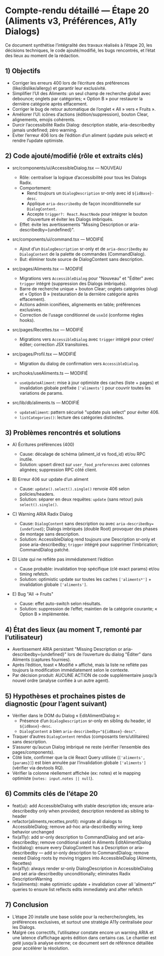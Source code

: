 # Compte-rendu détaillé — Étape 20 (Aliments v3, Préférences, A11y Dialogs)

Ce document synthétise l’intégralité des travaux réalisés à l’étape 20, les décisions techniques, le code ajouté/modifié, les bugs rencontrés, et l’état des lieux au moment de la rédaction.

## 1) Objectifs

- Corriger les erreurs 400 lors de l’écriture des préférences (like/dislike/allergy) et garantir leur exclusivité.
- Simplifier l’UI des Aliments: un seul champ de recherche global avec debounce; onglets par catégories; « Option B » pour restaurer la dernière catégorie après effacement.
- Corriger le bug de retour automatique de l’onglet « All » vers « Fruits ».
- Améliorer l’UI: icônes d’actions (édition/suppression), bouton Clear, alignements, emojis cohérents.
- Durcir l’accessibilité Radix Dialog: description stable, aria-describedby jamais undefined; zéro warning.
- Éviter l’erreur 406 lors de l’édition d’un aliment (update puis select) et rendre l’update optimiste.

## 2) Code ajouté/modifié (rôle et extraits clés)

- src/components/ui/AccessibleDialog.tsx — NOUVEAU
  - Rôle: centraliser la logique d’accessibilité pour tous les Dialogs Radix.
  - Comportement:
    - Rend toujours un `DialogDescription` sr-only avec id `${idBase}-desc`.
    - Applique `aria-describedby` de façon inconditionnelle sur `DialogContent`.
    - Accepte `trigger?: React.ReactNode` pour intégrer le bouton d’ouverture et éviter les Dialogs imbriqués.
  - Effet: évite les avertissements "Missing Description or aria-describedby={undefined}".

- src/components/ui/command.tsx — MODIFIÉ
  - Ajout d’un `DialogDescription` sr-only et de `aria-describedby` au `DialogContent` de la palette de commandes (CommandDialog).
  - But: éliminer toute source de DialogContent sans description.

- src/pages/Aliments.tsx — MODIFIÉ
  - Migrations vers `AccessibleDialog` pour "Nouveau" et "Éditer" avec `trigger` intégré (suppression des Dialogs imbriqués).
  - Barre de recherche unique + bouton Clear; onglets catégories (slug) et « Option B » (restauration de la dernière catégorie après effacement).
  - Actions admin iconifiées, alignements en table; préférences exclusives.
  - Correction de l’usage conditionnel de `useId` (conforme règles hooks).

- src/pages/Recettes.tsx — MODIFIÉ
  - Migrations vers `AccessibleDialog` avec `trigger` intégré pour créer/éditer; correction JSX transitoires.

- src/pages/Profil.tsx — MODIFIÉ
  - Migration du dialog de confirmation vers `AccessibleDialog`.

- src/hooks/useAliments.ts — MODIFIÉ
  - `useUpdateAliment`: mise à jour optimiste des caches (liste + pages) et invalidation globale préfixée `['aliments']` pour couvrir toutes les variations de params.

- src/lib/db/aliments.ts — MODIFIÉ
  - `updateAliment`: pattern sécurisé "update puis select" pour éviter 406.
  - `listCategories()`: lecture des catégories distinctes.

## 3) Problèmes rencontrés et solutions 

- A) Écritures préférences (400)
  - Cause: décalage de schéma (aliment_id vs food_id) et/ou RPC inutile.
  - Solution: upsert direct sur `user_food_preferences` avec colonnes alignées; suppression RPC côté client.

- B) Erreur 406 sur update d’un aliment
  - Cause: `update().select().single()` renvoie 406 selon policies/headers.
  - Solution: séparer en deux requêtes: `update` (sans retour) puis `select().single()`.

- C) Warning ARIA Radix Dialog
  - Cause: `DialogContent` sans description ou avec `aria-describedby={undefined}`; Dialogs imbriqués (double Root) provoquer des phases de montage sans description.
  - Solution: AccessibleDialog rend toujours une Description sr-only et pose aria-describedby; `trigger` intégré pour supprimer l’imbrication; CommandDialog patché.

- D) Liste qui ne reflète pas immédiatement l’édition
  - Cause probable: invalidation trop spécifique (clé exact params) et/ou timing refetch.
  - Solution: optimistic update sur toutes les caches `['aliments*']` + invalidation globale `['aliments']`.

- E) Bug "All → Fruits"
  - Cause: effet auto-switch selon résultats.
  - Solution: suppression de l’effet; maintien de la catégorie courante; « Option B » implémentée.

## 4) État des lieux (au moment T, remonté par l’utilisateur)

- Avertissement ARIA persistant "Missing Description or aria-describedby={undefined}" lors de l’ouverture du dialog "Éditer" dans Aliments (captures fournies).
- Après l’édition, toast « Modifié » affiché, mais la liste ne reflète pas toujours la modification immédiatement selon le contexte.
- Par décision produit: AUCUNE ACTION de code supplémentaire jusqu’à nouvel ordre (analyse confiée à un autre agent).

## 5) Hypothèses et prochaines pistes de diagnostic (pour l’agent suivant)

- Vérifier dans le DOM du Dialog « EditAlimentDialog »:
  - Présence d’un `DialogDescription` sr-only en sibling du header, id `${idBase}-desc`.
  - `DialogContent` a bien `aria-describedby="${idBase}-desc"`.
- Traquer d’autres `DialogContent` rendus (composants tiers/utilitaires) sans description.
- S’assurer qu’aucun Dialog imbriqué ne reste (vérifier l’ensemble des pages/components).
- Côté liste, confirmer que la clé React Query utilisée (`['aliments', {params}]`) est bien annulée par l’invalidation globale `['aliments']` (vérifier via devtools RQ).
- Vérifier la colonne réellement affichée (ex: notes) et le mapping optimiste (`notes: input.notes || null`).

## 6) Commits clés de l’étape 20

- feat(ui): add AccessibleDialog with stable description ids; ensure aria-describedby only when provided; description rendered as sibling to header
- refactor(aliments,recettes,profil): migrate all dialogs to AccessibleDialog; remove ad-hoc aria-describedby wiring; keep behavior unchanged
- fix(a11y): add sr-only description to CommandDialog and set aria-describedby; remove conditional useId in Aliments EditAlimentDialog
- fix(dialog): ensure every DialogContent has a Description or aria-describedby — add sr-only description to CommandDialog; remove nested Dialog roots by moving triggers into AccessibleDialog (Aliments, Recettes)
- fix(a11y): always render sr-only DialogDescription in AccessibleDialog and set aria-describedby unconditionally; eliminates Radix DescriptionWarning
- fix(aliments): make optimistic update + invalidation cover all 'aliments*' queries to ensure list reflects edits immediately and after refetch

## 7) Conclusion

- L’étape 20 installe une base solide pour la recherche/onglets, les préférences exclusives, et surtout une stratégie A11y centralisée pour les Dialogs.
- Malgré ces correctifs, l’utilisateur constate encore un warning ARIA et une latence d’affichage après édition dans certains cas. Le chantier est gelé jusqu’à analyse externe; ce document sert de référence détaillée pour accélérer la résolution.
